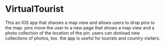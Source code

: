 # VirtualTourist

This an IOS app that shaows a map view and allows users to drop pins to the map.
pins move the user to a new page that shows a map view and a photo collection of the location of the pin.
users can donload new collections of photos, too. 
the app is useful for tourists and country visiters. 
